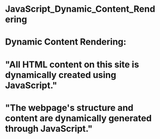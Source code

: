 # JavaScript_Dynamic_Content_Rendering
# Dynamic Content Rendering:
# "All HTML content on this site is dynamically created using JavaScript." 
# "The webpage's structure and content are dynamically generated through JavaScript."
